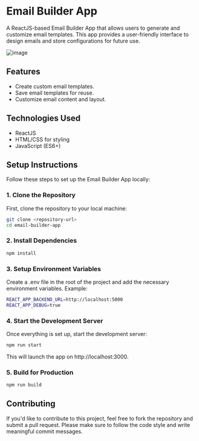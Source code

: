 # Email Builder App

A ReactJS-based Email Builder App that allows users to generate and customize email templates. This app provides a user-friendly interface to design emails and store configurations for future use.

![image](https://github.com/user-attachments/assets/4e493c82-424b-4013-945c-07ee8c281ce4)

## Features
- Create custom email templates.
- Save email templates for reuse.
- Customize email content and layout.

## Technologies Used
- ReactJS
- HTML/CSS for styling
- JavaScript (ES6+)

## Setup Instructions

Follow these steps to set up the Email Builder App locally:

### 1. Clone the Repository

First, clone the repository to your local machine:

```bash
git clone <repository-url>
cd email-builder-app
```
### 2.  Install Dependencies

```bash
npm install
```

### 3. Setup Environment Variables
Create a .env file in the root of the project and add the necessary environment variables. Example:

```bash
REACT_APP_BACKEND_URL=http://localhost:5000
REACT_APP_DEBUG=true
```

### 4. Start the Development Server
Once everything is set up, start the development server:

```bash
npm run start
```

This will launch the app on http://localhost:3000.

### 5. Build for Production

```bash
npm run build
```

## Contributing
If you'd like to contribute to this project, feel free to fork the repository and submit a pull request. Please make sure to follow the code style and write meaningful commit messages.
